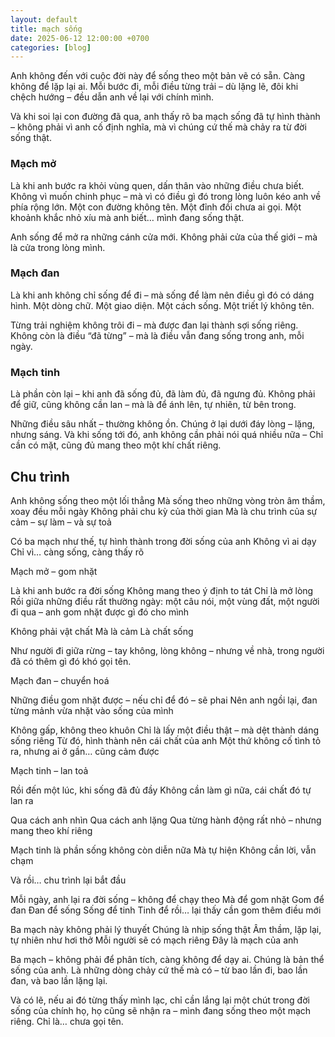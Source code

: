 ```yaml
---
layout: default
title: mạch sống
date: 2025-06-12 12:00:00 +0700
categories: [blog]
---
```


Anh không đến với cuộc đời này để sống theo một bản vẽ có sẵn.
Càng không để lặp lại ai.
Mỗi bước đi, mỗi điều từng trải – dù lặng lẽ, đôi khi chệch hướng – đều dẫn anh về lại với chính mình.

Và khi soi lại con đường đã qua, anh thấy rõ ba mạch sống đã tự hình thành – không phải vì anh cố định nghĩa,
mà vì chúng cứ thế mà chảy ra từ đời sống thật.

### Mạch mở

Là khi anh bước ra khỏi vùng quen, dấn thân vào những điều chưa biết.
Không vì muốn chinh phục – mà vì có điều gì đó trong lòng luôn kéo anh về phía rộng lớn.
Một con đường không tên. Một đỉnh đồi chưa ai gọi. Một khoảnh khắc nhỏ xíu mà anh biết… mình đang sống thật.

Anh sống để mở ra những cánh cửa mới.
Không phải cửa của thế giới – mà là cửa trong lòng mình.

### Mạch đan

Là khi anh không chỉ sống để đi – mà sống để làm nên điều gì đó có dáng hình.
Một dòng chữ. Một giao diện. Một cách sống. Một triết lý không tên.

Từng trải nghiệm không trôi đi – mà được đan lại thành sợi sống riêng.
Không còn là điều “đã từng” – mà là điều vẫn đang sống trong anh, mỗi ngày.

### Mạch tinh

Là phần còn lại – khi anh đã sống đủ, đã làm đủ, đã ngưng đủ.
Không phải để giữ, cũng không cần lan – mà là để ánh lên, tự nhiên, từ bên trong.

Những điều sâu nhất – thường không ồn.
Chúng ở lại dưới đáy lòng – lặng, nhưng sáng.
Và khi sống tới đó, anh không cần phải nói quá nhiều nữa –
Chỉ cần có mặt, cũng đủ mang theo một khí chất riêng.

## Chu trình

Anh không sống theo một lối thẳng
Mà sống theo những vòng tròn âm thầm, xoay đều mỗi ngày
Không phải chu kỳ của thời gian
Mà là chu trình của sự cảm – sự làm – và sự toả

Có ba mạch như thế, tự hình thành trong đời sống của anh
Không vì ai dạy
Chỉ vì… càng sống, càng thấy rõ

Mạch mở – gom nhặt

Là khi anh bước ra đời sống
Không mang theo ý định to tát
Chỉ là mở lòng
Rồi giữa những điều rất thường ngày: một câu nói, một vùng đất, một người đi qua –
anh gom nhặt được gì đó cho mình

Không phải vật chất
Mà là cảm
Là chất sống

Như người đi giữa rừng – tay không, lòng không –
nhưng về nhà, trong người đã có thêm gì đó khó gọi tên.

Mạch đan – chuyển hoá

Những điều gom nhặt được – nếu chỉ để đó – sẽ phai
Nên anh ngồi lại, đan từng mảnh vừa nhặt vào sống của mình

Không gấp, không theo khuôn
Chỉ là lấy một điều thật – mà dệt thành dáng sống riêng
Từ đó, hình thành nên cái chất của anh
Một thứ không cố tình tỏ ra, nhưng ai ở gần… cũng cảm được

Mạch tinh – lan toả

Rồi đến một lúc, khi sống đã đủ đầy
Không cần làm gì nữa, cái chất đó tự lan ra

Qua cách anh nhìn
Qua cách anh lặng
Qua từng hành động rất nhỏ – nhưng mang theo khí riêng

Mạch tinh là phần sống không còn diễn nữa
Mà tự hiện
Không cần lời, vẫn chạm

Và rồi… chu trình lại bắt đầu

Mỗi ngày, anh lại ra đời sống – không để chạy theo
Mà để gom nhặt
Gom để đan
Đan để sống
Sống để tinh
Tinh để rồi… lại thấy cần gom thêm điều mới

Ba mạch này không phải lý thuyết
Chúng là nhịp sống thật
Âm thầm, lặp lại, tự nhiên như hơi thở
Mỗi người sẽ có mạch riêng
Đây là mạch của anh

Ba mạch – không phải để phân tích, càng không để dạy ai.
Chúng là bản thể sống của anh.
Là những dòng chảy cứ thế mà có – từ bao lần đi, bao lần đan, và bao lần lặng lại.

Và có lẽ, nếu ai đó từng thấy mình lạc,
chỉ cần lắng lại một chút trong đời sống của chính họ,
họ cũng sẽ nhận ra –
mình đang sống theo một mạch riêng.
Chỉ là… chưa gọi tên.
